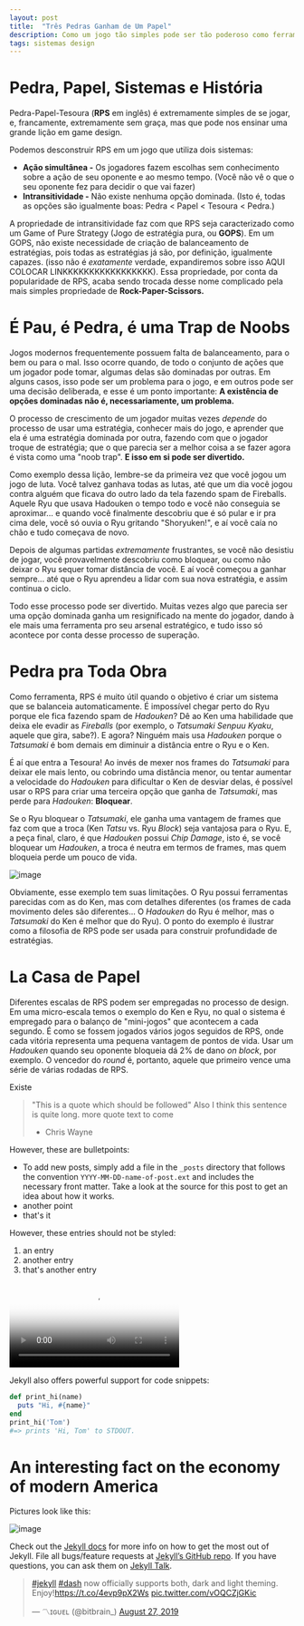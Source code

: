 ```yaml
---
layout: post
title:  "Três Pedras Ganham de Um Papel"
description: Como um jogo tão simples pode ser tão poderoso como ferramenta.
tags: sistemas design
---
```


# Pedra, Papel, Sistemas e História
Pedra-Papel-Tesoura (**RPS** em inglês) é extremamente simples de se jogar, e, francamente, extremamente sem graça, mas 
que pode nos ensinar uma grande lição em game design.

Podemos desconstruir RPS em um jogo que utiliza dois sistemas:

* **Ação simultânea -** Os jogadores fazem escolhas sem conhecimento sobre a ação de seu oponente e ao mesmo tempo. 
  (Você não vê o que o seu oponente fez para decidir o que vai fazer)
* **Intransitividade -** Não existe nenhuma opção dominada. (Isto é, todas as opções são igualmente boas: Pedra < 
  Papel < Tesoura < Pedra.)
  
A propriedade de intransitividade faz com que RPS seja caracterizado como um Game of Pure Strategy (Jogo de estratégia 
pura, ou **GOPS**). Em um GOPS, não existe necessidade de criação de balanceamento de estratégias, pois todas as 
estratégias já são, por definição, igualmente capazes. (isso não é *exatamente* verdade, expandiremos sobre isso 
AQUI COLOCAR LINKKKKKKKKKKKKKKKKK). Essa propriedade, por conta da popularidade de RPS, acaba sendo trocada desse 
nome complicado pela mais simples propriedade de **Rock-Paper-Scissors.**

# É Pau, é Pedra, é uma Trap de Noobs

Jogos modernos frequentemente possuem falta de balanceamento, para o bem ou para o mal. Isso ocorre quando, de todo 
o conjunto de ações que um jogador pode tomar, algumas delas são dominadas por outras. Em alguns casos, isso pode 
ser um problema para o jogo, e em outros pode ser uma decisão deliberada, e esse é um ponto importante: **A 
existência de opções dominadas não é, necessariamente, um problema.**

O processo de crescimento de um jogador muitas vezes *depende* do processo de usar uma estratégia, conhecer mais do 
jogo, e aprender que ela é uma estratégia dominada por outra, fazendo com que o jogador troque de estratégia; que o 
que parecia ser a melhor coisa a se fazer agora é vista como uma "noob trap". **E isso em si pode ser divertido.**

Como exemplo dessa lição, lembre-se da primeira vez que você jogou um jogo de luta. Você talvez ganhava todas as 
lutas, até que um dia você jogou contra alguém que ficava do outro lado da tela fazendo spam de Fireballs. Aquele 
Ryu que usava Hadouken o tempo todo e você não conseguia se aproximar... e quando você finalmente descobriu que é só 
pular e ir pra cima dele, você só ouvia o Ryu gritando "Shoryuken!", e aí você caía no chão e tudo começava de novo.

Depois de algumas partidas *extremamente* frustrantes, se você não desistiu de jogar, você provavelmente descobriu 
como bloquear, ou como não deixar o Ryu sequer tomar distância de você. E aí você começou a ganhar sempre... até que 
o Ryu aprendeu a lidar com sua nova estratégia, e assim continua o ciclo.

Todo esse processo pode ser divertido. Muitas vezes algo que parecia ser uma opção dominada ganha um resignificado 
na mente do jogador, dando à ele mais uma ferramenta pro seu arsenal estratégico, e tudo isso só acontece por conta 
desse processo de superação.

# Pedra pra Toda Obra

Como ferramenta, RPS é muito útil quando o objetivo é criar um sistema que se balanceia automaticamente. É 
impossível chegar perto do Ryu porque ele fica fazendo spam de *Hadouken*? Dê ao Ken uma habilidade que deixa ele 
evadir as *Fireballs* (por exemplo, o *Tatsumaki Senpuu Kyaku*, aquele que gira, sabe?). E agora? Ninguém mais usa 
*Hadouken* porque o *Tatsumaki* é bom demais em diminuir a distância entre o Ryu e o Ken. 

É aí que entra a Tesoura! Ao invés de mexer nos frames do *Tatsumaki* para deixar ele mais lento, ou cobrindo uma 
distância menor, ou tentar aumentar a velocidade do *Hadouken* para dificultar o Ken de desviar delas, é possível usar 
o RPS para criar uma terceira opção que ganha de *Tatsumaki*, mas perde para *Hadouken*: **Bloquear**.

Se o Ryu bloquear o *Tatsumaki*, ele ganha uma vantagem de frames que faz com que a troca (Ken *Tatsu* vs. Ryu *Block*) 
seja vantajosa para o Ryu. E, a peça final, claro, é que *Hadouken* possui *Chip Damage*, isto é, se você bloquear um 
*Hadouken*, a troca é neutra em termos de frames, mas quem bloqueia perde um pouco de vida.

![image](https://imgur.com/a/OAueGn2)

Obviamente, esse exemplo tem suas limitações. O Ryu possui ferramentas parecidas com as do Ken, mas com detalhes 
diferentes (os frames de cada movimento deles são diferentes... O *Hadouken* do Ryu é melhor, mas o *Tatsumaki* do 
Ken é melhor que do Ryu). O ponto do exemplo é ilustrar como a filosofia de RPS pode ser usada para construir 
profundidade de estratégias.


# La Casa de Papel

Diferentes escalas de RPS podem ser empregadas no processo de design. Em uma micro-escala temos o exemplo do Ken e 
Ryu, no qual o sistema é empregado para o balanço de "mini-jogos" que acontecem a cada segundo. É como se fossem 
jogados vários jogos seguidos de RPS, onde cada vitória representa uma pequena vantagem de pontos de vida. Usar 
um *Hadouken* quando seu oponente bloqueia dá 2% de dano *on block*, por exemplo. O vencedor do *round* é, portanto, 
aquele que primeiro vence uma série de várias rodadas de RPS.

Existe





> "This is a quote which should be followed"
> Also I think this sentence is quite long.
> more quote text to come
>   - Chris Wayne

However, these are bulletpoints:

* To add new posts, simply add a file in the `_posts` directory that follows the convention `YYYY-MM-DD-name-of-post.ext` and includes the necessary front matter. Take a look at the source for this post to get an idea about how it works.
* another point
* that's it

However, these entries should not be styled:

1. an entry
2. another entry
3. that's another entry

<video preload="auto" poster="https://pbs.twimg.com/tweet_video_thumb/D5aj3tfW0AIiSxo.jpg" src="https://video.twimg.com/tweet_video/D5aj3tfW0AIiSxo.mp4" type="video/mp4" autoplay controls></video>

Jekyll also offers powerful support for code snippets:

```ruby
def print_hi(name)
  puts "Hi, #{name}"
end
print_hi('Tom')
#=> prints 'Hi, Tom' to STDOUT.
```

# An interesting fact on the economy of modern America

Pictures look like this:

![image](https://picsum.photos/200)

Check out the [Jekyll docs][jekyll-docs] for more info on how to get the most out of Jekyll. File all bugs/feature requests at [Jekyll’s GitHub repo][jekyll-gh]. If you have questions, you can ask them on [Jekyll Talk][jekyll-talk].

[jekyll-docs]: https://jekyllrb.com/docs/home
[jekyll-gh]:   https://github.com/jekyll/jekyll
[jekyll-talk]: https://talk.jekyllrb.com/

<blockquote class="twitter-tweet"><p lang="en" dir="ltr"><a href="https://twitter.com/hashtag/jekyll?src=hash&amp;ref_src=twsrc%5Etfw">#jekyll</a> <a href="https://twitter.com/hashtag/dash?src=hash&amp;ref_src=twsrc%5Etfw">#dash</a> now officially supports both, dark and light theming. Enjoy!<a href="https://t.co/4evp9pX2Ws">https://t.co/4evp9pX2Ws</a> <a href="https://t.co/vOQCZjGKic">pic.twitter.com/vOQCZjGKic</a></p>&mdash; 〽️ɪɢᴜᴇʟ (@bitbrain_) <a href="https://twitter.com/bitbrain_/status/1166440978124877827?ref_src=twsrc%5Etfw">August 27, 2019</a></blockquote> <script async src="https://platform.twitter.com/widgets.js" charset="utf-8"></script> 
